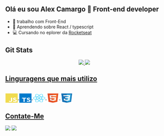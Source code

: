 ## Olá eu sou Alex Camargo 👋 Front-end developer  
- 🔭 trabalho com Front-End
- 🌱 Aprendendo sobre React / typescript
- 💻 Cursando no eplorer da <a href="https://www.rocketseat.com.br/">Rocketseat</a>

## Git Stats

<div align="center">
  <a href="https://github.com/Alexxcamargo1000">
  <img height="180em" src="https://github-readme-stats.vercel.app/api?username=alexxcamargo1000&show_icons=true&theme=tokyonight&include_all_commits=true&count_private=true"/>
  <img height="180em" src="https://github-readme-stats.vercel.app/api/top-langs/?username=alexxcamargo1000&layout=compact&langs_count=7&theme=tokyonight"/>
</div>
  
  
  ## Linguragens que mais utilizo
 <div style="display: inline_block">
   <br>
  <img align="center" alt="Js" height="30" width="40" src="https://raw.githubusercontent.com/devicons/devicon/master/icons/javascript/javascript-plain.svg">
  <img align="center" alt="Ts" height="30" width="40" src="https://raw.githubusercontent.com/devicons/devicon/master/icons/typescript/typescript-plain.svg">
  <img align="center" alt="React" height="30" width="40" src="https://raw.githubusercontent.com/devicons/devicon/master/icons/react/react-original.svg">
  <img align="center" alt="HTML" height="30" width="40" src="https://raw.githubusercontent.com/devicons/devicon/master/icons/html5/html5-original.svg">
  <img align="center" alt="CSS" height="30" width="40" src="https://raw.githubusercontent.com/devicons/devicon/master/icons/css3/css3-original.svg">                     
</div>
  
## Contate-Me

  <a href = "mailto:alexxcamargo1000@gmail.com"><img src="https://img.shields.io/badge/-Gmail-%23333?style=for-the-badge&logo=gmail&logoColor=white" target="_blank"></a>
  <a href="https://www.linkedin.com/in/alex-camargo1000/" target="_blank"><img src="https://img.shields.io/badge/-LinkedIn-%230077B5?style=for-the-badge&logo=linkedin&logoColor=white" target="_blank"></a> 


